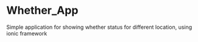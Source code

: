 # Whether_App
Simple application for showing whether status for different location, using ionic framework
